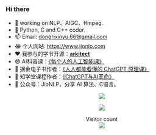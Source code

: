 ### Hi there 
- 🔭 working on NLP、AIGC、ffmpeg.
- 🌱 Python, C and C++ coder.
- 📫 Email: dongrixinyu.66@gmail.com
- 😂 个人网站: https://www.jionlp.com
- ❤️ 我参与的字节开源：[**arkitect**](https://github.com/volcengine/ai-app-lab)
- 😄 AI科普课：[《每个人的人工智能课》](https://ke.wechess.cn/app/index.php?i=5&c=entry&m=xiangqi_lesson&do=lesson&id=282)
- 👋 掘金电子书作者：[《人人都能看懂的 ChatGPT 原理课》](https://juejin.cn/book/7225592349563289600?utm_source=course_list)
- 🦉 知学堂课程作者：[《ChatGPT与AI革命》](https://zhixuetang.zhihu.com/ee/index/graphicDetails/1020004/3/x/x)
- 🔭 公众号：JioNLP，分享 AI 算法、C语言。

<p align="center"> <img align="center" src="https://github-readme-stats.vercel.app/api?username=dongrixinyu&show_icons=true&icon_color=CE1D2D&text_color=718096&bg_color=ffffff&hide_title=true" /> </p>

<p align="center"> <img align="center" style="padding=0;" src="https://github-readme-stats.quantumlytangled.vercel.app/api/top-langs/?username=dongrixinyu&layout=compact&show_icons=true&hide_border=true&icon_color=f0f0f000&count_private=true" /> </p>

<p align="center"> 
  Visitor count<br>
  <img src="https://profile-counter.glitch.me/dongrixinyu/count.svg" />
</p>
